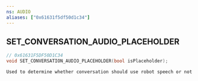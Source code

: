 ```yaml
---
ns: AUDIO
aliases: ["0x61631f5df50d1c34"]
---
```

## SET_CONVERSATION_AUDIO_PLACEHOLDER

```c
// 0x61631F5DF50D1C34
void SET_CONVERSATION_AUDIO_PLACEHOLDER(bool isPlaceholder);
```

```
Used to determine whether conversation should use robot speech or not
```
